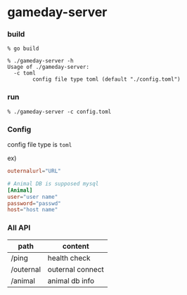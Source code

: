 # gameday-server

### build
```
% go build

% ./gameday-server -h
Usage of ./gameday-server:
  -c toml
        config file type toml (default "./config.toml")
```

### run
```
% ./gameday-server -c config.toml
```

### Config
config file type is `toml`  

ex)
```toml
outernalurl="URL"

# Animal DB is supposed mysql
[Animal]
user="user name"
password="passwd"
host="host name"
```

### All API
| path      | content          |
|-----------|------------------|
| /ping     | health check     |
| /outernal | outernal connect |
| /animal   | animal db info   |
